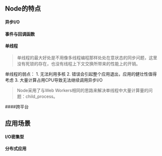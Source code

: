 
## Node的特点

#### 异步I/O

#### 事件与回调函数

#### 单线程
>单线程的最大好处是不用像多线程编程那样处处在意状态的同步问题，这里没有死锁的存在，也没有线程上下文交换所带来的性能上的开销。

  单线程的弱点：
    1. 无法利用多核
    2. 错误会引起整个应用退出，应用的健壮性值得考虑
    3. 大量计算占用CPU导致无法继续调用异步I/O

>Node采用了与Web Workers相同的思路来解决单线程中大量计算量的问题：child_process。

####跨平台

## 应用场景

#### I/O密集型

#### 分布式应用
